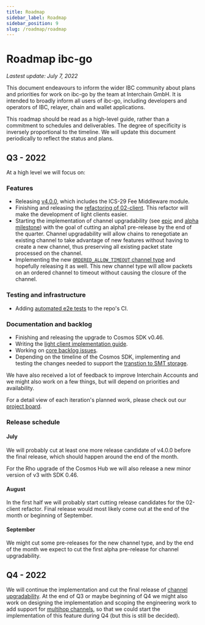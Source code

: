 ```yaml
---
title: Roadmap
sidebar_label: Roadmap
sidebar_position: 9
slug: /roadmap/roadmap
---
```


# Roadmap ibc-go

_Lastest update: July 7, 2022_

This document endeavours to inform the wider IBC community about plans and priorities for work on ibc-go by the team at Interchain GmbH. It is intended to broadly inform all users of ibc-go, including developers and operators of IBC, relayer, chain and wallet applications.

This roadmap should be read as a high-level guide, rather than a commitment to schedules and deliverables. The degree of specificity is inversely proportional to the timeline. We will update this document periodically to reflect the status and plans.

## Q3 - 2022

At a high level we will focus on:

### Features

- Releasing [v4.0.0](https://github.com/cosmos/ibc-go/milestone/26), which includes the ICS-29 Fee Middleware module.
- Finishing and releasing the [refactoring of 02-client](https://github.com/cosmos/ibc-go/milestone/16). This refactor will make the development of light clients easier.
- Starting the implementation of channel upgradability (see [epic](https://github.com/cosmos/ibc-go/issues/1599) and [alpha milestone](https://github.com/cosmos/ibc-go/milestone/29)) with the goal of cutting an alpha1 pre-release by the end of the quarter. Channel upgradability will allow chains to renegotiate an existing channel to take advantage of new features without having to create a new channel, thus preserving all existing packet state processed on the channel.
- Implementing the new [`ORDERED_ALLOW_TIMEOUT` channel type](https://github.com/cosmos/ibc-go/milestone/31) and hopefully releasing it as well. This new channel type will allow packets on an ordered channel to timeout without causing the closure of the channel.

### Testing and infrastructure

- Adding [automated e2e tests](https://github.com/cosmos/ibc-go/milestone/32) to the repo's CI.

### Documentation and backlog

- Finishing and releasing the upgrade to Cosmos SDK v0.46.
- Writing the [light client implementation guide](https://github.com/cosmos/ibc-go/issues/59).
- Working on [core backlog issues](https://github.com/cosmos/ibc-go/milestone/28).
- Depending on the timeline of the Cosmos SDK, implementing and testing the changes needed to support the [transtion to SMT storage](https://github.com/cosmos/ibc-go/milestone/21).

We have also received a lot of feedback to improve Interchain Accounts and we might also work on a few things, but will depend on priorities and availability.

For a detail view of each iteration's planned work, please check out our [project board](https://github.com/orgs/cosmos/projects/7).

### Release schedule

#### **July**

We will probably cut at least one more release candidate of v4.0.0 before the final release, which should happen around the end of the month.

For the Rho upgrade of the Cosmos Hub we will also release a new minor version of v3 with SDK 0.46.

#### **August**

In the first half we will probably start cutting release candidates for the 02-client refactor. Final release would most likely come out at the end of the month or beginning of September.

#### **September**

We might cut some pre-releases for the new channel type, and by the end of the month we expect to cut the first alpha pre-release for channel upgradability.

## Q4 - 2022

We will continue the implementation and cut the final release of [channel upgradability](https://github.com/cosmos/ibc/blob/master/spec/core/ics-004-channel-and-packet-semantics/UPGRADES.md). At the end of Q3 or maybe beginning of Q4 we might also work on designing the implementation and scoping the engineering work to add support for [multihop channels](https://github.com/cosmos/ibc/pull/741/files), so that we could start the implementation of this feature during Q4 (but this is still be decided).
